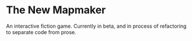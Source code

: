 The New Mapmaker
=============

An interactive fiction game. Currently in beta, and in process of refactoring to separate code from prose.